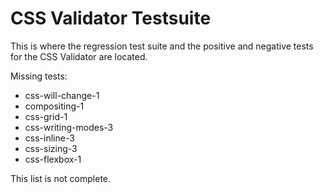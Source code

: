 CSS Validator Testsuite
=======================

This is where the regression test suite and the positive and negative tests
for the CSS Validator are located. 

Missing tests:

 * css-will-change-1
 * compositing-1
 * css-grid-1
 * css-writing-modes-3
 * css-inline-3
 * css-sizing-3
 * css-flexbox-1

This list is not complete.


